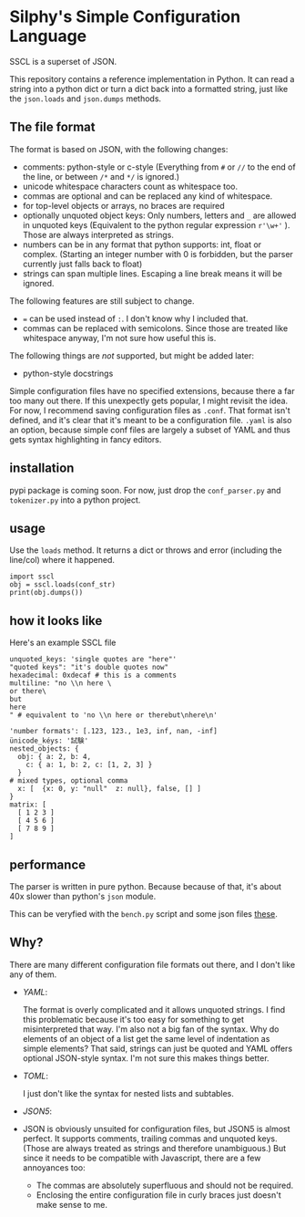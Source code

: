 # Silphy's Simple Configuration Language

SSCL is a superset of JSON.

This repository contains a reference implementation in Python. It can read a string into a python dict or turn a dict back into a formatted string, just like the `json.loads` and `json.dumps` methods.

## The file format
The format is based on JSON, with the following changes:
- comments: python-style or c-style (Everything from `#` or `//` to the end of the line, or between `/*` and `*/` is ignored.)
- unicode whitespace characters count as whitespace too.
- commas are optional and can be replaced any kind of whitespace.
- for top-level objects or arrays, no braces are required
- optionally unquoted object keys: Only numbers, letters and `_` are allowed in unquoted keys (Equivalent to the python regular expression `r'\w+'` ). Those are always interpreted as strings.
- numbers can be in any format that python supports: int, float or complex. (Starting an integer number with 0 is forbidden, but the parser currently just falls back to float)
- strings can span multiple lines. Escaping a line break means it will be ignored.

The following features are still subject to change.
- `=` can be used instead of `:`. I don't know why I included that.
- commas can be replaced with semicolons. Since those are treated like whitespace anyway, I'm not sure how useful this is. 

The following things are *not* supported, but might be added later:
- python-style docstrings

Simple configuration files have no specified extensions, because there a far too many out there. If this unexpectly gets popular, I might revisit the idea.
For now, I recommend saving configuration files as `.conf`. That format isn't defined, and it's clear that it's meant to be a configuration file.
`.yaml` is also an option, because simple conf files are largely a subset of YAML and thus gets syntax highlighting in fancy editors.

## installation
pypi package is coming soon. For now, just drop the `conf_parser.py` and `tokenizer.py` into a python project.

## usage
Use the `loads` method. It returns a dict or throws and error (including the line/col) where it happened.
```
import sscl
obj = sscl.loads(conf_str)
print(obj.dumps())
```

## how it looks like
Here's an example SSCL file
```
unquoted_keys: 'single quotes are "here"'
"quoted keys": "it's double quotes now"
hexadecimal: 0xdecaf # this is a comments
multiline: "no \\n here \
or there\
but
here
" # equivalent to 'no \\n here or therebut\nhere\n'

'number formats': [.123, 123., 1e3, inf, nan, -inf]
ünicode_kéys: '試験'
nested_objects: {
  obj: { a: 2, b: 4,
    c: { a: 1, b: 2, c: [1, 2, 3] }
  }
# mixed types, optional comma
  x: [  {x: 0, y: "null"  z: null}, false, [] ]
}
matrix: [
  [ 1 2 3 ]
  [ 4 5 6 ]
  [ 7 8 9 ]
]

```

## performance
The parser is written in pure python. Because because of that, it's about 40x slower than python's `json` module.

This can be veryfied with the `bench.py` script and some json files [these](https://github.com/jdorfman/awesome-json-datasets).


## Why?
There are many different configuration file formats out there, and I don't like any of them.
- *YAML*:
  
  The format is overly complicated and it allows unquoted strings. I find this problematic because it's too easy for something to get misinterpreted that way.
  I'm also not a big fan of the syntax. Why do elements of an object of a list get the same level of indentation as simple elements?
  That said, strings can just be quoted and YAML offers optional JSON-style syntax. I'm not sure this makes things better.
- *TOML*:
  
  I just don't like the syntax for nested lists and subtables.
- *JSON5*:

- JSON is obviously unsuited for configuration files, but JSON5 is almost perfect.
  It supports comments, trailing commas and unquoted keys. (Those are always treated as strings and therefore unambiguous.)
  But since it needs to be compatible with Javascript, there are a few annoyances too:
  - The commas are absolutely superfluous and should not be required.
  - Enclosing the entire configuration file in curly braces just doesn't make sense to me.
